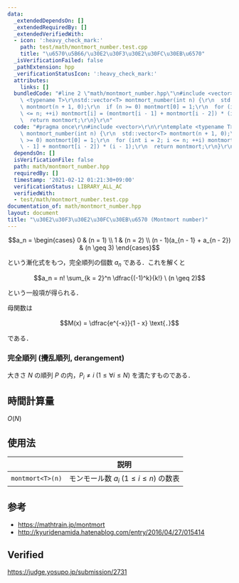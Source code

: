 ```yaml
---
data:
  _extendedDependsOn: []
  _extendedRequiredBy: []
  _extendedVerifiedWith:
  - icon: ':heavy_check_mark:'
    path: test/math/montmort_number.test.cpp
    title: "\u6570\u5B66/\u30E2\u30F3\u30E2\u30FC\u30EB\u6570"
  _isVerificationFailed: false
  _pathExtension: hpp
  _verificationStatusIcon: ':heavy_check_mark:'
  attributes:
    links: []
  bundledCode: "#line 2 \"math/montmort_number.hpp\"\n#include <vector>\r\n\r\ntemplate\
    \ <typename T>\r\nstd::vector<T> montmort_number(int n) {\r\n  std::vector<T>\
    \ montmort(n + 1, 0);\r\n  if (n >= 0) montmort[0] = 1;\r\n  for (int i = 2; i\
    \ <= n; ++i) montmort[i] = (montmort[i - 1] + montmort[i - 2]) * (i - 1);\r\n\
    \  return montmort;\r\n}\r\n"
  code: "#pragma once\r\n#include <vector>\r\n\r\ntemplate <typename T>\r\nstd::vector<T>\
    \ montmort_number(int n) {\r\n  std::vector<T> montmort(n + 1, 0);\r\n  if (n\
    \ >= 0) montmort[0] = 1;\r\n  for (int i = 2; i <= n; ++i) montmort[i] = (montmort[i\
    \ - 1] + montmort[i - 2]) * (i - 1);\r\n  return montmort;\r\n}\r\n"
  dependsOn: []
  isVerificationFile: false
  path: math/montmort_number.hpp
  requiredBy: []
  timestamp: '2021-02-12 01:21:30+09:00'
  verificationStatus: LIBRARY_ALL_AC
  verifiedWith:
  - test/math/montmort_number.test.cpp
documentation_of: math/montmort_number.hpp
layout: document
title: "\u30E2\u30F3\u30E2\u30FC\u30EB\u6570 (Montmort number)"
---
```


$$a_n = \begin{cases} 0 & (n = 1) \\ 1 & (n = 2) \\ (n - 1)(a_{n - 1} + a_{n - 2}) & (n \geq 3) \end{cases}$$

という漸化式をもつ，完全順列の個数 $a_n$ である．これを解くと

$$a_n = n! \sum_{k = 2}^n \dfrac{(-1)^k}{k!} \ (n \geq 2)$$

という一般項が得られる．

母関数は

$$M(x) = \dfrac{e^{-x}}{1 - x} \text{．}$$

である．


### 完全順列 (攪乱順列, derangement)

大きさ $N$ の順列 $P$ の内，$P_i \neq i \ (1 \leq \forall i \leq N)$ を満たすものである．


## 時間計算量

$O(N)$


## 使用法

||説明|
|:--:|:--:|
|`montmort<T>(n)`|モンモール数 $a_i \ (1 \leq i \leq n)$ の数表|


## 参考

- https://mathtrain.jp/montmort
- http://kyuridenamida.hatenablog.com/entry/2016/04/27/015414


## Verified

https://judge.yosupo.jp/submission/2731
